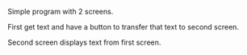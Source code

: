 Simple program with 2 screens. 

First get text and have a button to transfer that text to second screen.

Second screen displays text from first screen.
